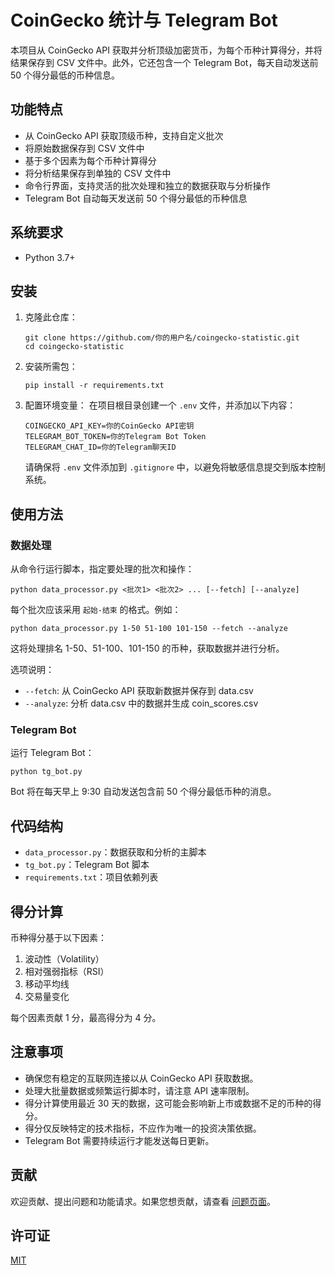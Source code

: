# CoinGecko 统计与 Telegram Bot

本项目从 CoinGecko API 获取并分析顶级加密货币，为每个币种计算得分，并将结果保存到 CSV 文件中。此外，它还包含一个 Telegram Bot，每天自动发送前 50 个得分最低的币种信息。

## 功能特点

- 从 CoinGecko API 获取顶级币种，支持自定义批次
- 将原始数据保存到 CSV 文件中
- 基于多个因素为每个币种计算得分
- 将分析结果保存到单独的 CSV 文件中
- 命令行界面，支持灵活的批次处理和独立的数据获取与分析操作
- Telegram Bot 自动每天发送前 50 个得分最低的币种信息

## 系统要求

- Python 3.7+

## 安装

1. 克隆此仓库：
   ```
   git clone https://github.com/你的用户名/coingecko-statistic.git
   cd coingecko-statistic
   ```

2. 安装所需包：
   ```
   pip install -r requirements.txt
   ```

3. 配置环境变量：
   在项目根目录创建一个 `.env` 文件，并添加以下内容：
   ```
   COINGECKO_API_KEY=你的CoinGecko API密钥
   TELEGRAM_BOT_TOKEN=你的Telegram Bot Token
   TELEGRAM_CHAT_ID=你的Telegram聊天ID
   ```
   请确保将 `.env` 文件添加到 `.gitignore` 中，以避免将敏感信息提交到版本控制系统。

## 使用方法

### 数据处理

从命令行运行脚本，指定要处理的批次和操作：

```
python data_processor.py <批次1> <批次2> ... [--fetch] [--analyze]
```

每个批次应该采用 `起始-结束` 的格式。例如：

```
python data_processor.py 1-50 51-100 101-150 --fetch --analyze
```

这将处理排名 1-50、51-100、101-150 的币种，获取数据并进行分析。

选项说明：
- `--fetch`: 从 CoinGecko API 获取新数据并保存到 data.csv
- `--analyze`: 分析 data.csv 中的数据并生成 coin_scores.csv

### Telegram Bot

运行 Telegram Bot：

```
python tg_bot.py
```

Bot 将在每天早上 9:30 自动发送包含前 50 个得分最低币种的消息。

## 代码结构

- `data_processor.py`：数据获取和分析的主脚本
- `tg_bot.py`：Telegram Bot 脚本
- `requirements.txt`：项目依赖列表

## 得分计算

币种得分基于以下因素：
1. 波动性（Volatility）
2. 相对强弱指标（RSI）
3. 移动平均线
4. 交易量变化

每个因素贡献 1 分，最高得分为 4 分。

## 注意事项

- 确保您有稳定的互联网连接以从 CoinGecko API 获取数据。
- 处理大批量数据或频繁运行脚本时，请注意 API 速率限制。
- 得分计算使用最近 30 天的数据，这可能会影响新上市或数据不足的币种的得分。
- 得分仅反映特定的技术指标，不应作为唯一的投资决策依据。
- Telegram Bot 需要持续运行才能发送每日更新。

## 贡献

欢迎贡献、提出问题和功能请求。如果您想贡献，请查看 [问题页面](https://github.com/你的用户名/coingecko-statistic/issues)。

## 许可证

[MIT](https://choosealicense.com/licenses/mit/)

